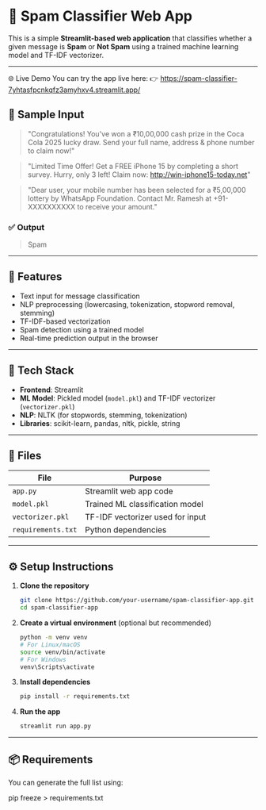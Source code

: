 # 📩 Spam Classifier Web App

This is a simple **Streamlit-based web application** that classifies whether a given message is **Spam** or **Not Spam** using a trained machine learning model and TF-IDF vectorizer.

---
🌐 Live Demo
You can try the app live here:
👉 https://spam-classifier-7yhtasfpcnkqfz3amyhxv4.streamlit.app/

## 🧪 Sample Input

> "Congratulations! You've won a ₹10,00,000 cash prize in the Coca Cola 2025 lucky draw. Send your full name, address & phone number to claim now!"

>"Limited Time Offer! Get a FREE iPhone 15 by completing a short survey. Hurry, only 3 left! Claim now: http://win-iphone15-today.net"

>"Dear user, your mobile number has been selected for a ₹5,00,000 lottery by WhatsApp Foundation. Contact Mr. Ramesh at +91-XXXXXXXXXX to receive your amount."

### ✅ Output
> Spam

---

## 🚀 Features

- Text input for message classification  
- NLP preprocessing (lowercasing, tokenization, stopword removal, stemming)  
- TF-IDF-based vectorization  
- Spam detection using a trained model  
- Real-time prediction output in the browser  

---

## 🧠 Tech Stack

- **Frontend**: Streamlit  
- **ML Model**: Pickled model (`model.pkl`) and TF-IDF vectorizer (`vectorizer.pkl`)  
- **NLP**: NLTK (for stopwords, stemming, tokenization)  
- **Libraries**: scikit-learn, pandas, nltk, pickle, string  

---

## 📁 Files

| File             | Purpose                              |
|------------------|--------------------------------------|
| `app.py`         | Streamlit web app code               |
| `model.pkl`      | Trained ML classification model      |
| `vectorizer.pkl` | TF-IDF vectorizer used for input     |
| `requirements.txt` | Python dependencies               |

---

## ⚙️ Setup Instructions

1. **Clone the repository**
    ```bash
    git clone https://github.com/your-username/spam-classifier-app.git
    cd spam-classifier-app
    ```

2. **Create a virtual environment** (optional but recommended)
    ```bash
    python -m venv venv
    # For Linux/macOS
    source venv/bin/activate  
    # For Windows
    venv\Scripts\activate
    ```

3. **Install dependencies**
    ```bash
    pip install -r requirements.txt
    ```

4. **Run the app**
    ```bash
    streamlit run app.py
    ```

---

## 📦 Requirements

You can generate the full list using:

pip freeze > requirements.txt
